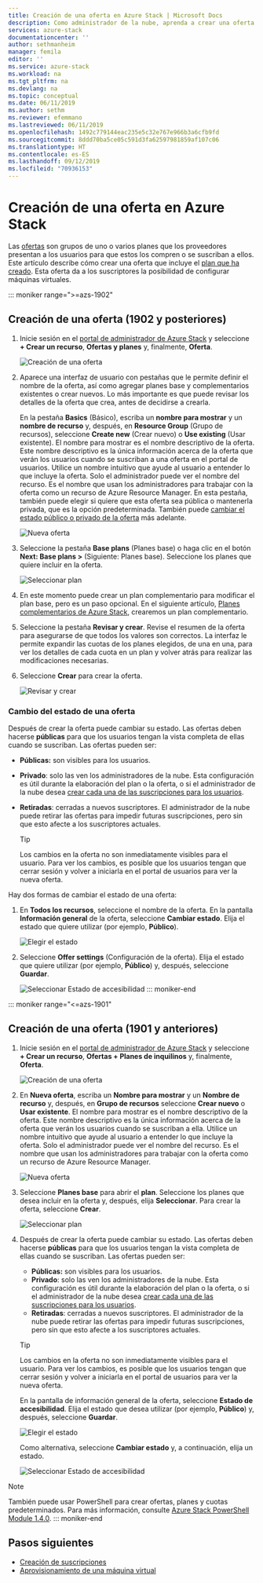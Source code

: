 ```yaml
---
title: Creación de una oferta en Azure Stack | Microsoft Docs
description: Como administrador de la nube, aprenda a crear una oferta para los usuarios de Azure Stack.
services: azure-stack
documentationcenter: ''
author: sethmanheim
manager: femila
editor: ''
ms.service: azure-stack
ms.workload: na
ms.tgt_pltfrm: na
ms.devlang: na
ms.topic: conceptual
ms.date: 06/11/2019
ms.author: sethm
ms.reviewer: efemmano
ms.lastreviewed: 06/11/2019
ms.openlocfilehash: 1492c779144eac235e5c32e767e966b3a6cfb9fd
ms.sourcegitcommit: 8ddd70ba5ce05c591d3fa62597981859af107c06
ms.translationtype: HT
ms.contentlocale: es-ES
ms.lasthandoff: 09/12/2019
ms.locfileid: "70936153"
---
```

# <a name="create-an-offer-in-azure-stack"></a>Creación de una oferta en Azure Stack

Las [ofertas](azure-stack-overview.md) son grupos de uno o varios planes que los proveedores presentan a los usuarios para que estos los compren o se suscriban a ellos. Este artículo describe cómo crear una oferta que incluye el [plan que ha creado](azure-stack-create-plan.md). Esta oferta da a los suscriptores la posibilidad de configurar máquinas virtuales.

::: moniker range=">=azs-1902"
## <a name="create-an-offer-1902-and-later"></a>Creación de una oferta (1902 y posteriores)

1. Inicie sesión en el [portal de administrador de Azure Stack](https://adminportal.local.azurestack.external) y seleccione **+ Crear un recurso**, **Ofertas y planes** y, finalmente, **Oferta**.

   ![Creación de una oferta](media/azure-stack-create-offer/offers.png)

2. Aparece una interfaz de usuario con pestañas que le permite definir el nombre de la oferta, así como agregar planes base y complementarios existentes o crear nuevos. Lo más importante es que puede revisar los detalles de la oferta que crea, antes de decidirse a crearla.

   En la pestaña **Basics** (Básico), escriba un **nombre para mostrar** y un **nombre de recurso** y, después, en **Resource Group** (Grupo de recursos), seleccione **Create new** (Crear nuevo) o **Use existing** (Usar existente). El nombre para mostrar es el nombre descriptivo de la oferta. Este nombre descriptivo es la única información acerca de la oferta que verán los usuarios cuando se suscriban a una oferta en el portal de usuarios. Utilice un nombre intuitivo que ayude al usuario a entender lo que incluye la oferta. Solo el administrador puede ver el nombre del recurso. Es el nombre que usan los administradores para trabajar con la oferta como un recurso de Azure Resource Manager. En esta pestaña, también puede elegir si quiere que esta oferta sea pública o mantenerla privada, que es la opción predeterminada. También puede [cambiar el estado público o privado de la oferta](#change-the-state-of-an-offer) más adelante.

   ![Nueva oferta](media/azure-stack-create-offer/new-offer.png)
  
3. Seleccione la pestaña **Base plans** (Planes base) o haga clic en el botón **Next: Base plans >** (Siguiente: Planes base). Seleccione los planes que quiere incluir en la oferta.

   ![Seleccionar plan](media/azure-stack-create-offer/select-plan.png)

4. En este momento puede crear un plan complementario para modificar el plan base, pero es un paso opcional. En el siguiente artículo, [Planes complementarios de Azure Stack](create-add-on-plan.md), crearemos un plan complementario.

5. Seleccione la pestaña **Revisar y crear**. Revise el resumen de la oferta para asegurarse de que todos los valores son correctos. La interfaz le permite expandir las cuotas de los planes elegidos, de una en una, para ver los detalles de cada cuota en un plan y volver atrás para realizar las modificaciones necesarias.

6. Seleccione **Crear** para crear la oferta.

   ![Revisar y crear](media/azure-stack-create-offer/review-offer.png)

### <a name="change-the-state-of-an-offer"></a>Cambio del estado de una oferta

Después de crear la oferta puede cambiar su estado. Las ofertas deben hacerse **públicas** para que los usuarios tengan la vista completa de ellas cuando se suscriban. Las ofertas pueden ser:

- **Públicas:** son visibles para los usuarios.
- **Privado**: solo las ven los administradores de la nube. Esta configuración es útil durante la elaboración del plan o la oferta, o si el administrador de la nube desea [crear cada una de las suscripciones para los usuarios](azure-stack-subscribe-plan-provision-vm.md#create-a-subscription-as-a-cloud-operator).
- **Retiradas**: cerradas a nuevos suscriptores. El administrador de la nube puede retirar las ofertas para impedir futuras suscripciones, pero sin que esto afecte a los suscriptores actuales.

  > [!TIP]  
  > Los cambios en la oferta no son inmediatamente visibles para el usuario. Para ver los cambios, es posible que los usuarios tengan que cerrar sesión y volver a iniciarla en el portal de usuarios para ver la nueva oferta.

Hay dos formas de cambiar el estado de una oferta:

1. En **Todos los recursos**, seleccione el nombre de la oferta. En la pantalla **Información general** de la oferta, seleccione **Cambiar estado**. Elija el estado que quiere utilizar (por ejemplo, **Público**).

   ![Elegir el estado](media/azure-stack-create-offer/change-state.png)

2. Seleccione **Offer settings** (Configuración de la oferta). Elija el estado que quiere utilizar (por ejemplo, **Público**) y, después, seleccione **Guardar**.

   ![Seleccionar Estado de accesibilidad](media/azure-stack-create-offer/offer-settings.png)
::: moniker-end

::: moniker range="<=azs-1901"
## <a name="create-an-offer-1901-and-earlier"></a>Creación de una oferta (1901 y anteriores)

1. Inicie sesión en el [portal de administrador de Azure Stack](https://adminportal.local.azurestack.external) y seleccione **+ Crear un recurso**, **Ofertas + Planes de inquilinos** y, finalmente, **Oferta**.

   ![Creación de una oferta](media/azure-stack-create-offer/image01.png)
  
2. En **Nueva oferta**, escriba un **Nombre para mostrar** y un **Nombre de recurso** y, después, en **Grupo de recursos** seleccione **Crear nuevo** o **Usar existente**. El nombre para mostrar es el nombre descriptivo de la oferta. Este nombre descriptivo es la única información acerca de la oferta que verán los usuarios cuando se suscriban a ella. Utilice un nombre intuitivo que ayude al usuario a entender lo que incluye la oferta. Solo el administrador puede ver el nombre del recurso. Es el nombre que usan los administradores para trabajar con la oferta como un recurso de Azure Resource Manager.

   ![Nueva oferta](media/azure-stack-create-offer/image01a.png)
  
3. Seleccione **Planes base** para abrir el **plan**. Seleccione los planes que desea incluir en la oferta y, después, elija **Seleccionar**. Para crear la oferta, seleccione **Crear**.

   ![Seleccionar plan](media/azure-stack-create-offer/image02.png)
  
4. Después de crear la oferta puede cambiar su estado. Las ofertas deben hacerse **públicas** para que los usuarios tengan la vista completa de ellas cuando se suscriban. Las ofertas pueden ser:

   - **Públicas:** son visibles para los usuarios.
   - **Privado**: solo las ven los administradores de la nube. Esta configuración es útil durante la elaboración del plan o la oferta, o si el administrador de la nube desea [crear cada una de las suscripciones para los usuarios](azure-stack-subscribe-plan-provision-vm.md#create-a-subscription-as-a-cloud-operator).
   - **Retiradas**: cerradas a nuevos suscriptores. El administrador de la nube puede retirar las ofertas para impedir futuras suscripciones, pero sin que esto afecte a los suscriptores actuales.

   > [!TIP]  
   > Los cambios en la oferta no son inmediatamente visibles para el usuario. Para ver los cambios, es posible que los usuarios tengan que cerrar sesión y volver a iniciarla en el portal de usuarios para ver la nueva oferta.

   En la pantalla de información general de la oferta, seleccione **Estado de accesibilidad**. Elija el estado que desea utilizar (por ejemplo, **Público**) y, después, seleccione **Guardar**.

     ![Elegir el estado](media/azure-stack-create-offer/change-stage-1807.png)

     Como alternativa, seleccione **Cambiar estado** y, a continuación, elija un estado.

    ![Seleccionar Estado de accesibilidad](media/azure-stack-create-offer/change-stage-select-1807.png)

> [!NOTE]
> También puede usar PowerShell para crear ofertas, planes y cuotas predeterminados. Para más información, consulte [Azure Stack PowerShell Module 1.4.0](/powershell/azure/azure-stack/overview?view=azurestackps-1.4.0).
::: moniker-end

## <a name="next-steps"></a>Pasos siguientes

- [Creación de suscripciones](azure-stack-subscribe-plan-provision-vm.md)
- [Aprovisionamiento de una máquina virtual](../user/azure-stack-create-vm-template.md)
